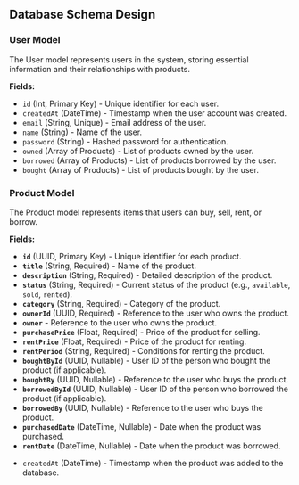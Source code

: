 ## Database Schema Design

### User Model
The User model represents users in the system, storing essential information and their relationships with products.

**Fields:**
* ```id``` (Int, Primary Key) - Unique identifier for each user.
* ```createdAt``` (DateTime) - Timestamp when the user account was created.
* ```email``` (String, Unique) - Email address of the user.
* ```name``` (String) - Name of the user.
* ```password``` (String) - Hashed password for authentication.
* ```owned``` (Array of Products) - List of products owned by the user.
* ```borrowed``` (Array of Products) - List of products borrowed by the user.
* ```bought``` (Array of Products) - List of products bought by the user.

### Product Model
The Product model represents items that users can buy, sell, rent, or borrow.

**Fields:**
- **`id`** (UUID, Primary Key) - Unique identifier for each product.
- **`title`** (String, Required) - Name of the product.
- **`description`** (String, Required) - Detailed description of the product.
- **`status`** (String, Required) - Current status of the product (e.g., `available`, `sold`, `rented`).
- **`category`** (String, Required) - Category of the product.
- **`ownerId`** (UUID, Required) - Reference to the user who owns the product.
- **`owner`** - Reference to the user who owns the product.
- **`purchasePrice`** (Float, Required) - Price of the product for selling.
- **`rentPrice`** (Float, Required) - Price of the product for renting.
- **`rentPeriod`** (String, Required) - Conditions for renting the product.
- **`boughtById`** (UUID, Nullable) - User ID of the person who bought the product (if applicable).
- **`boughtBy`** (UUID, Nullable) - Reference to the user who buys the product.
- **`borrowedById`** (UUID, Nullable) - User ID of the person who borrowed the product (if applicable).
- **`borrowedBy`** (UUID, Nullable) - Reference to the user who buys the product.
- **`purchasedDate`** (DateTime, Nullable) - Date when the product was purchased.
- **`rentDate`** (DateTime, Nullable) - Date when the product was borrowed.
* ```createdAt``` (DateTime) - Timestamp when the product was added to the database.